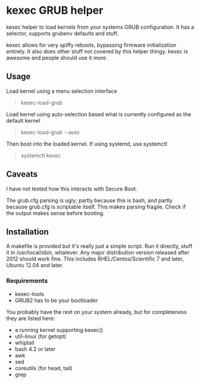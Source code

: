 # kexec GRUB helper

kexec helper to load kernels from your systems GRUB configuration. It has a selector, supports grubenv defaults and stuff.

kexec allows for very spiffy reboots, bypassing firmware initialization entirely. It also does other stuff not covered by this helper thingy. kexec is awesome and people should use it more.

## Usage

Load kernel using a menu selection interface

> kexec-load-grub

Load kernel using auto-selection based what is currently configured as the default kernel

> kexec-load-grub --auto

Then boot into the loaded kernel. If using systemd, use systemctl

> systemctl kexec

## Caveats

I have not tested how this interacts with Secure Boot.

The grub.cfg parsing is ugly; partly because this is bash, and partly because grub.cfg is scriptable itself. This makes parsing fragile. Check if the output makes sense before booting.

## Installation

A makefile is provided but it's really just a simple script. Run it directly, stuff it in /usr/local/sbin, whatever. Any major distribution version released after 2012 should work fine. This includes RHEL/Centos/Scientific 7 and later, Ubuntu 12.04 and later.

### Requirements

* kexec-tools
* GRUB2 has to be your bootloader

You probably have the rest on your system already, but for completeness they are listed here:

* a running kernel supporting kexec()
* util-linux (for getopt)
* whiptail
* bash 4.2 or later
* awk
* sed
* coreutils (for head, tail)
* grep